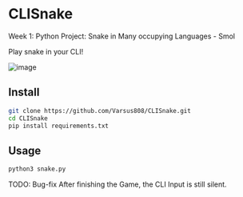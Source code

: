 # CLISnake



Week 1: Python
Project: Snake in Many occupying Languages - Smol

Play snake in your CLI!

![image](https://user-images.githubusercontent.com/89490912/190253811-53bad414-b63e-42a9-b05f-d573a477af85.png)

## Install
```sh
git clone https://github.com/Varsus808/CLISnake.git
cd CLISnake
pip install requirements.txt
```

## Usage
```sh
python3 snake.py
```
TODO: Bug-fix
After finishing the Game, the CLI Input is still silent.
